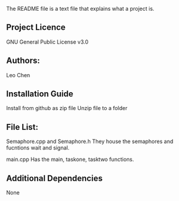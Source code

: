 The README file is a text file that explains what a project is.

## Project Licence
GNU General Public License v3.0

## Authors:
Leo Chen

## Installation Guide
Install from github as zip file
Unzip file to a folder

## File List:
Semaphore.cpp and Semaphore.h
	They house the semaphores and fucntions wait and signal.
	
main.cpp
	Has the main, taskone, tasktwo functions.
	

## Additional Dependencies
None
